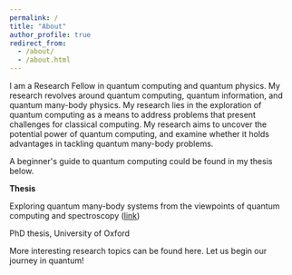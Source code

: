 ```yaml
---
permalink: /
title: "About"
author_profile: true
redirect_from: 
  - /about/
  - /about.html
---
```



I am a Research Fellow in quantum computing and quantum physics. My research revolves around quantum computing, quantum information, and quantum many-body physics. My research lies in the exploration of quantum computing as a means to address problems that present challenges for classical computing. My research aims to uncover the potential power of quantum computing, and examine whether it holds advantages in tackling quantum many-body problems. 

A beginner's guide to quantum computing could be found in my thesis below.

**Thesis**

Exploring quantum many-body systems from the viewpoints of quantum computing and spectroscopy ([link](https://ora.ox.ac.uk/objects/uuid:de5499cb-9c49-4be3-acc1-5be4cb81099d))

PhD thesis, University of Oxford

More interesting research topics can be found here. Let us begin our journey in quantum!

